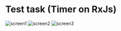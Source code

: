# Test task (Timer on RxJs)
![screen1](images/screen1.jpg?raw=true)
![screen2](images/screen2.jpg?raw=true)
![screen3](images/screen3.jpg?raw=true)

